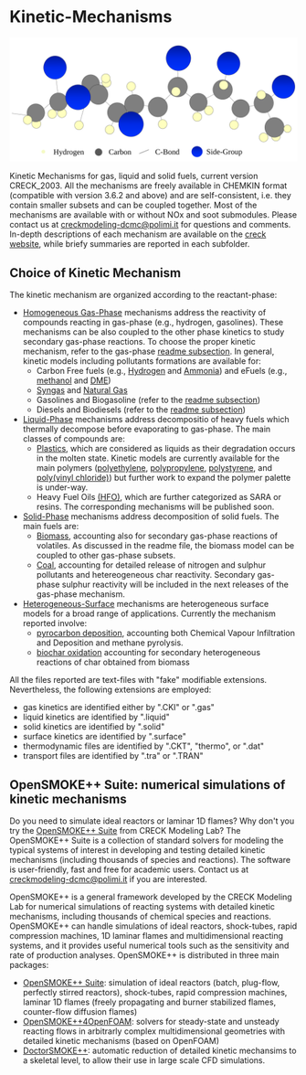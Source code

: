 # Kinetic-Mechanisms
![Logo](.images/intro.svg)

Kinetic Mechanisms for gas, liquid and solid fuels, current version CRECK_2003.
All the mechanisms are freely available in CHEMKIN format (compatible with version 3.6.2 and above) and 
are self-consistent, i.e. they contain smaller subsets and can be coupled together. 
Most of the mechanisms are available with or without NOx and soot submodules.
Please contact us at creckmodeling-dcmc@polimi.it for questions and comments. 
In-depth descriptions of each mechanism are available on the [creck website](http://creckmodeling.chem.polimi.it/),
while briefy summaries are reported in each subfolder.

## Choice of Kinetic Mechanism
The kinetic mechanism are organized according to the reactant-phase:
- [Homogeneous Gas-Phase](Gas-Phase) mechanisms address the reactivity of compounds reacting in gas-phase (e.g., hydrogen, gasolines). 
    These mechanisms can be also coupled to the other phase kinetics to study secondary gas-phase reactions.
    To choose the proper kinetic mechanism, refer to the gas-phase [readme subsection](Gas-Phase/README.md#choice-of-kinetic-mechanism).
    In general, kinetic models including pollutants formations are available for:
     - Carbon Free fuels (e.g., [Hydrogen](Gas-Phase/CarbonFreeFuels_H2-NH3/NH3_31_202) and [Ammonia](Gas-Phase/CarbonFreeFuels_H2-NH3/NH3_31_202)) 
        and eFuels (e.g., [methanol](Gas-Phase/Diesel-Biodiesel/Soot-NOx/TOT_HT_SOOT_NOX_497_24501) and [DME](Gas-Phase/Gasoline-Biogasoline/TPRF_HT_LT_ALC_ETHERS_356_10171))
     - [Syngas](Gas-Phase/CoreMechanism_C0-C4/SYNGAS_21_62) and [Natural Gas](Gas-Phase/CoreMechanism_C0-C4/Soot-NOx/C1_C3_HT_NOX_159_2459)
     - Gasolines and Biogasoline (refer to the [readme subsection](Gas-Phase/README.md#choice-of-kinetic-mechanism))
     - Diesels and Biodiesels (refer to the [readme subsection](Gas-Phase/README.md#choice-of-kinetic-mechanism))
- [Liquid-Phase](Liquid-Phase) mechanisms address decompositio of heavy fuels which thermally decompose before evaporating to gas-phase.
    The main classes of compounds are:
     - [Plastics](Liquid-Phase/Plastics), which are considered as liquids as their degradation occurs in the molten state.
        Kinetic models are currently available for the main polymers ([polyethylene](Liquid-Phase/Plastics/PE), [polypropylene](Liquid-Phase/Plastics/PP),
        [polystyrene](Liquid-Phase/Plastics/PS), and [poly(vinyl chloride)](Liquid-Phase/Plastics/PVC)) but further work to expand the polymer palette is under-way.
    - Heavy Fuel Oils [(HFO)](Liquid-Phase/HeavyFuelOil), which are further categorized as SARA or resins.
        The corresponding mechanisms will be published soon.     
- [Solid-Phase](Solid-Phase) mechanisms address decomposition of solid fuels. The main fuels are:
     - [Biomass](Solid-Phase/Biomass), accounting also for secondary gas-phase reactions of volatiles. As discussed in the readme file, the biomass model can be coupled to other gas-phase subsets.
     - [Coal](Solid-Phase/Coal), accounting for detailed release of nitrogen and sulphur pollutants and hetereogeneous char reactivity. 
        Secondary gas-phase sulphur reactivity will be included in the next releases of the gas-phase mechanism. 
- [Heterogeneous-Surface](Heterogeneous-Mechanisms) mechanisms are heterogeneous surface models for a broad range of applications. Currently the mechanism reported involve:
     - [pyrocarbon deposition](Heterogeneous-Mechanisms/CVI-CVD), accounting both Chemical Vapour Infiltration and Deposition and methane pyrolysis.   
     - [biochar oxidation](Heterogeneous-Mechanisms/Char) accounting for secondary heterogeneous reactions of char obtained from biomass   
    
All the files reported are text-files with "fake" modifiable extensions. Nevertheless, the following extensions are employed:
- gas kinetics are identified either by ".CKI" or ".gas" 
- liquid kinetics are identified by ".liquid"
- solid kinetics are identified by ".solid"
- surface kinetics are identified by ".surface"
- thermodynamic files are identified by ".CKT", "thermo", or ".dat"
- transport files are identified by ".tra" or ".TRAN" 

## OpenSMOKE++ Suite: numerical simulations of kinetic mechanisms
Do you need to simulate ideal reactors or laminar 1D flames? 
Why don't you try the [OpenSMOKE++ Suite](https://www.opensmokepp.polimi.it/) from CRECK Modeling Lab? 
The OpenSMOKE++ Suite is a collection of standard solvers for modeling the typical 
systems of interest in developing and testing detailed kinetic mechanisms 
(including thousands of species and reactions).
The software is user-friendly, fast and free for academic users.
Contact us at creckmodeling-dcmc@polimi.it if you are interested.

OpenSMOKE++ is a general framework developed by the CRECK Modeling Lab for 
numerical simulations of reacting systems with detailed kinetic mechanisms, 
including thousands of chemical species and reactions.
OpenSMOKE++ can handle simulations of ideal reactors, shock-tubes, rapid compression machines, 
1D laminar flames and multidimensional reacting systems, and it provides useful numerical tools 
such as the sensitivity and rate of production analyses.
OpenSMOKE++ is distributed in three main packages:
- [OpenSMOKE++ Suite](https://www.opensmokepp.polimi.it/index.php?option=com_content&view=article&id=299:article-ospp&catid=106&Itemid=765): 
    simulation of ideal reactors (batch, plug-flow, perfectly stirred reactors), 
    shock-tubes, rapid compression machines, laminar 1D flames (freely propagating 
    and burner stabilized flames, counter-flow diffusion flames)
- [OpenSMOKE++4OpenFOAM](https://www.opensmokepp.polimi.it/index.php?option=com_content&view=article&id=301:article-ospp4of&catid=106&Itemid=766):
    solvers for steady-state and unsteady reacting flows in arbitrarly complex 
    multidimensional geometries with detailed kinetic mechanisms (based on OpenFOAM)
- [DoctorSMOKE++](https://www.opensmokepp.polimi.it/index.php?option=com_content&view=article&id=300:article-doctorsmokepp&catid=106&Itemid=767):
    automatic reduction of detailed kinetic mechansims to a skeletal level, to 
    allow their use in large scale CFD simulations.

